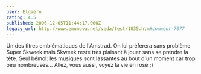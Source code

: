 ```yaml
---
user: Elgaern
rating: 4.5
published: 2006-12-05T11:44:17.000Z
legacy_url: http://www.emunova.net/veda/test/1835.htm#comment-7077
---
```

Un des titres emblématiques de l'Amstrad. On lui préferera sans problème Super Skweek mais Skweek reste très plaisant à jouer sans se prendre la tête. Seul bémol: les musiques sont lassantes au bout d'un moment car trop peu nombreuses... Allez, vous aussi, voyez la vie en rose ;)